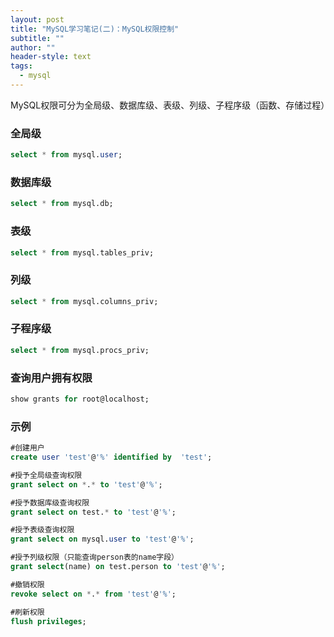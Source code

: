 ```yaml
---
layout: post
title: "MySQL学习笔记(二)：MySQL权限控制"
subtitle: ""
author: ""
header-style: text
tags:
  - mysql
---
```




MySQL权限可分为全局级、数据库级、表级、列级、子程序级（函数、存储过程）



### 全局级

```sql
select * from mysql.user;
```



### 数据库级

```sql
select * from mysql.db;
```



### 表级

```sql
select * from mysql.tables_priv;
```



### 列级

```sql
select * from mysql.columns_priv;
```



### 子程序级

```sql
select * from mysql.procs_priv;
```



### 查询用户拥有权限

```sql
show grants for root@localhost;
```





### 示例

```sql
#创建用户
create user 'test'@'%' identified by  'test';

#授予全局级查询权限
grant select on *.* to 'test'@'%';

#授予数据库级查询权限
grant select on test.* to 'test'@'%';

#授予表级查询权限
grant select on mysql.user to 'test'@'%';

#授予列级权限（只能查询person表的name字段）
grant select(name) on test.person to 'test'@'%';

#撤销权限
revoke select on *.* from 'test'@'%';

#刷新权限
flush privileges;
```

